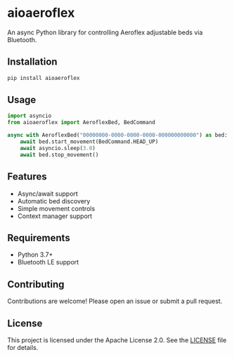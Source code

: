 # aioaeroflex

An async Python library for controlling Aeroflex adjustable beds via Bluetooth.

## Installation

```bash
pip install aioaeroflex
```

## Usage

```python
import asyncio
from aioaeroflex import AeroflexBed, BedCommand

async with AeroflexBed("00000000-0000-0000-0000-000000000000") as bed:
    await bed.start_movement(BedCommand.HEAD_UP)
    await asyncio.sleep(3.0)
    await bed.stop_movement()
```

## Features

- Async/await support
- Automatic bed discovery
- Simple movement controls
- Context manager support

## Requirements

- Python 3.7+
- Bluetooth LE support

## Contributing

Contributions are welcome! Please open an issue or submit a pull request.

## License

This project is licensed under the Apache License 2.0. See the [LICENSE](LICENSE) file for details.
